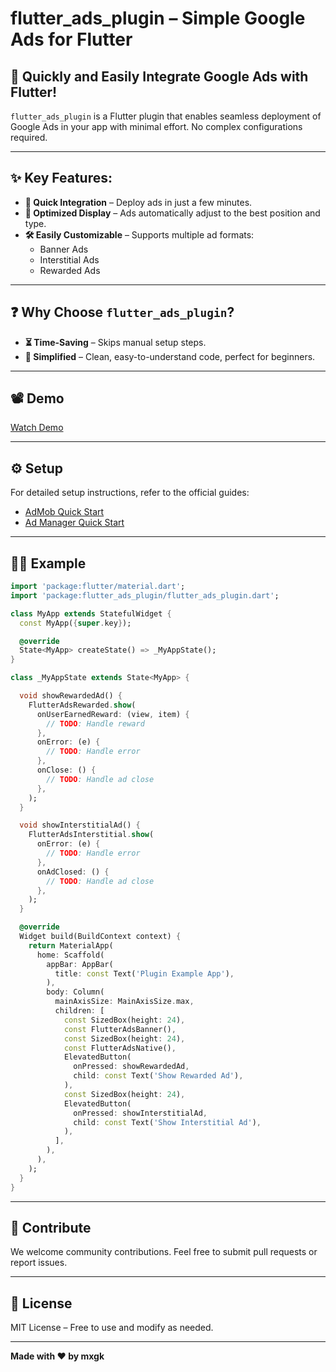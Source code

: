# flutter_ads_plugin – Simple Google Ads for Flutter

## 🚀 Quickly and Easily Integrate Google Ads with Flutter!

`flutter_ads_plugin` is a Flutter plugin that enables seamless deployment of Google Ads in your app with minimal effort. No complex configurations required.

---  

## ✨ Key Features:

- **🚀 Quick Integration** – Deploy ads in just a few minutes.
- **🎯 Optimized Display** – Ads automatically adjust to the best position and type.
- **🛠️ Easily Customizable** – Supports multiple ad formats:
    - Banner Ads
    - Interstitial Ads
    - Rewarded Ads

---  

## ❓ Why Choose `flutter_ads_plugin`?

- **⏳ Time-Saving** – Skips manual setup steps.
- **🧩 Simplified** – Clean, easy-to-understand code, perfect for beginners.

---  

## 📽️ Demo

[Watch Demo](https://github.com/user-attachments/assets/11cc31ab-b149-4b0c-b0b3-71c90de8d139)

---  

## ⚙️ Setup

For detailed setup instructions, refer to the official guides:
- [AdMob Quick Start](https://developers.google.com/admob/flutter/quick-start)
- [Ad Manager Quick Start](https://developers.google.com/ad-manager/mobile-ads-sdk/flutter/quick-start)

---  

## 🧑‍💻 Example

```dart
import 'package:flutter/material.dart';
import 'package:flutter_ads_plugin/flutter_ads_plugin.dart';

class MyApp extends StatefulWidget {
  const MyApp({super.key});

  @override
  State<MyApp> createState() => _MyAppState();
}

class _MyAppState extends State<MyApp> {

  void showRewardedAd() {
    FlutterAdsRewarded.show(
      onUserEarnedReward: (view, item) {
        // TODO: Handle reward
      },
      onError: (e) {
        // TODO: Handle error
      },
      onClose: () {
        // TODO: Handle ad close
      },
    );
  }

  void showInterstitialAd() {
    FlutterAdsInterstitial.show(
      onError: (e) {
        // TODO: Handle error
      },
      onAdClosed: () {
        // TODO: Handle ad close
      },
    );
  }

  @override
  Widget build(BuildContext context) {
    return MaterialApp(
      home: Scaffold(
        appBar: AppBar(
          title: const Text('Plugin Example App'),
        ),
        body: Column(
          mainAxisSize: MainAxisSize.max,
          children: [
            const SizedBox(height: 24),
            const FlutterAdsBanner(),
            const SizedBox(height: 24),
            const FlutterAdsNative(),
            ElevatedButton(
              onPressed: showRewardedAd,
              child: const Text('Show Rewarded Ad'),
            ),
            const SizedBox(height: 24),
            ElevatedButton(
              onPressed: showInterstitialAd,
              child: const Text('Show Interstitial Ad'),
            ),
          ],
        ),
      ),
    );
  }
}
```  

---  

## 🤝 Contribute

We welcome community contributions. Feel free to submit pull requests or report issues.

---  

## 📄 License

MIT License – Free to use and modify as needed.

---  

**Made with ❤️ by mxgk**  
